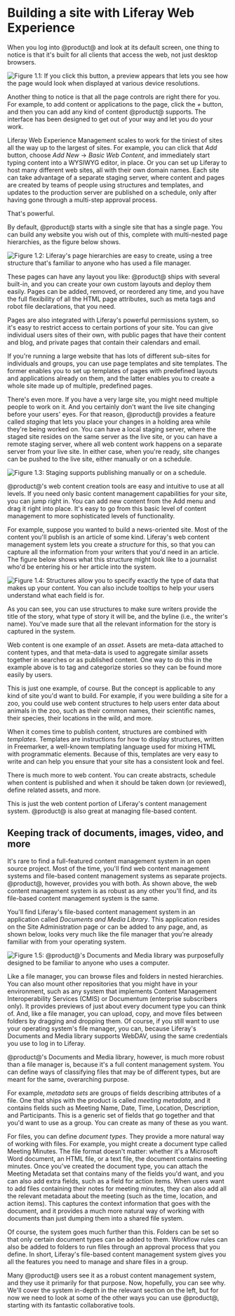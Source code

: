 # Building a site with Liferay Web Experience [](id=building-a-site-with-liferay-web-experience)

When you log into @product@ and look at its default screen, one thing to notice is
that it's built for all clients that access the web, not just desktop browsers. 

![Figure 1.1: If you click this button, a preview appears that lets you see how the page would look when displayed at various device resolutions.](../../images/01-simulate.png)

Another thing to notice is that all the page controls are right there for you.
For example, to add content or applications to the page, click the *+* button,
and then you can add any kind of content @product@ supports. The interface has
been designed to get out of your way and let you do your work. 

Liferay Web Experience Management scales to work for the tiniest of sites all
the way up to the largest of sites. For example, you can click that *Add*
button, choose *Add New* &rarr; *Basic Web Content*, and immediately start
typing content into a WYSIWYG editor, in place. Or you can set up Liferay to
host many different web sites, all with their own domain names. Each site can
take advantage of a separate staging server, where content and pages are created
by teams of people using structures and templates, and updates to the production
server are published on a schedule, only after having gone through a multi-step
approval process. 

That's powerful. 

By default, @product@ starts with a single site that has a single page. You
can build any website you wish out of this, complete with multi-nested page
hierarchies, as the figure below shows. 

![Figure 1.2: Liferay's page hierarchies are easy to create, using a tree structure that's familiar to anyone who has used a file manager.](../../images/01-page-hierarchy.png)

These pages can have any layout you like: @product@ ships with several
built-in, and you can create your own custom layouts and deploy them easily.
Pages can be added, removed, or reordered any time, and you have the full
flexibility of all the HTML page attributes, such as meta tags and robot file
declarations, that you need. 

Pages are also integrated with Liferay's powerful permissions system, so it's
easy to restrict access to certain portions of your site. You can give
individual users sites of their own, with public pages that have their content
and blog, and private pages that contain their calendars and email. 

If you're running a large website that has lots of different sub-sites for
individuals and groups, you can use page templates and site templates. The
former enables you to set up templates of pages with predefined layouts and
applications already on them, and the latter enables you to create a whole site
made up of multiple, predefined pages. 

There's even more. If you have a very large site, you might need multiple people
to work on it. And you certainly don't want the live site changing before your
users' eyes. For that reason, @product@ provides a feature called
*staging* that lets you place your changes in a holding area while they're
being worked on. You can have a local staging server, where the staged site
resides on the same server as the live site, or you can have a remote staging
server, where all web content work happens on a separate server from your live
site. In either case, when you're ready, site changes can be pushed to the live
site, either manually or on a schedule. 

![Figure 1.3: Staging supports publishing manually or on a schedule.](../../images/web-content-staging-publish.png)

@product@'s web content creation tools are easy and intuitive to use at all
levels. If you need only basic content management capabilities for your site,
you can jump right in. You can add new content from the Add menu and drag it
right into place. It's easy to go from this basic level of content management to
more sophisticated levels of functionality. 

For example, suppose you wanted to build a news-oriented site. Most of the
content you'll publish is an article of some kind. Liferay's web content
management system lets you create a *structure* for this, so that you can
capture all the information from your writers that you'd need in an article. The
figure below shows what this structure might look like to a journalist who'd be
entering his or her article into the system. 

![Figure 1.4: Structures allow you to specify exactly the type of data that makes up your content. You can also include tooltips to help your users understand what each field is for.](../../images/01-content-structure.png)

As you can see, you can use structures to make sure writers provide the title of
the story, what type of story it will be, and the byline (i.e., the writer's
name). You've made sure that all the relevant information for the story is
captured in the system. 

Web content is one example of an *asset*. Assets are meta-data attached to
content types, and that meta-data is used to aggregate similar assets together
in searches or as published content. One way to do this in the example above is
to tag and categorize stories so they can be found more easily by users. 

This is just one example, of course. But the concept is applicable to any kind
of site you'd want to build. For example, if you were building a site for a zoo,
you could use web content structures to help users enter data about animals in
the zoo, such as their common names, their scientific names, their species,
their locations in the wild, and more. 

When it comes time to publish content, structures are combined with *templates*.
Templates are instructions for how to display structures, written in Freemarker,
a well-known templating language used for mixing HTML with programmatic
elements. Because of this, templates are very easy to write and can help you
ensure that your site has a consistent look and feel. 

There is much more to web content. You can create abstracts, schedule when
content is published and when it should be taken down (or reviewed), define
related assets, and more. 

This is just the web content portion of Liferay's content management system.
@product@ is also great at managing file-based content. 

## Keeping track of documents, images, video, and more [](id=keeping-track-of-documents-images-video-and-more)

It's rare to find a full-featured content management system in an open source
project. Most of the time, you'll find web content management systems and
file-based content management systems as separate projects. @product@,
however, provides you with both. As shown above, the web content management
system is as robust as any other you'll find, and its file-based content
management system is the same. 

You'll find Liferay's file-based content management system in an application
called *Documents and Media Library*. This application resides on the Site
Administration page or can be added to any page, and, as shown below, looks very
much like the file manager that you're already familiar with from your operating
system. 

![Figure 1.5: @product@'s Documents and Media library was purposefully designed to be familiar to anyone who uses a computer.](../../images/01-docs-and-media.png)

Like a file manager, you can browse files and folders in nested hierarchies. You
can also mount other repositories that you might have in your environment, such
as any system that implements Content Management Interoperability Services
(CMIS) or Documentum (enterprise subscribers only). It provides previews of
just about every document type you can think of. And, like a file manager, you
can upload, copy, and move files between folders by dragging and dropping them.
Of course, if you still want to use your operating system's file manager, you
can, because Liferay's Documents and Media library supports WebDAV, using the
same credentials you use to log in to Liferay. 

@product@'s Documents and Media library, however, is much more robust than
a file manager is, because it's a full content management system. You can define
ways of classifying files that may be of different types, but are meant for the
same, overarching purpose. 

For example, *metadata sets* are groups of fields describing attributes of a
file. One that ships with the product is called *meeting metadata*, and it
contains fields such as Meeting Name, Date, Time, Location, Description, and
Participants. This is a generic set of fields that go together and that you'd
want to use as a group. You can create as many of these as you want. 

For files, you can define *document types*. They provide a more natural way of
working with files. For example, you might create a document type called Meeting
Minutes. The file format doesn't matter: whether it's a Microsoft Word document,
an HTML file, or a text file, the document contains meeting minutes. Once
you've created the document type, you can attach the Meeting Metadata set that
contains many of the fields you'd want, and you can also add extra fields, such
as a field for action items. When users want to add files containing their
notes for meeting minutes, they can also add all the relevant metadata about the
meeting (such as the time, location, and action items). This captures the
context information that goes with the document, and it provides a much more
natural way of working with documents than just dumping them into a shared file
system. 

Of course, the system goes much further than this. Folders can be set so that
only certain document types can be added to them. Workflow rules can also be
added to folders to run files through an approval process that you define. In
short, Liferay's file-based content management system gives you all the features
you need to manage and share files in a group. 

Many @product@ users see it as a robust content management system, and they
use it primarily for that purpose. Now, hopefully, you can see why. We'll cover
the system in-depth in the relevant section on the left, but for now we need to
look at some of the other ways you can use @product@, starting with its
fantastic collaborative tools. 
